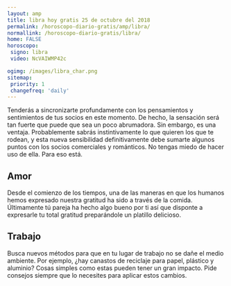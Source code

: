 ```yaml
---
layout: amp
title: libra hoy gratis 25 de octubre del 2018 
permalink: /horoscopo-diario-gratis/amp/libra/
normallink: /horoscopo-diario-gratis/libra/
home: FALSE
horoscopo:
 signo: libra
 video: NcVAIWMP42c

ogimg: /images/libra_char.png
sitemap:
 priority: 1
 changefreq: 'daily'
---
```



Tenderás a sincronizarte profundamente con los pensamientos y sentimientos de tus socios en este momento. De hecho, la sensación será tan fuerte que puede que sea un poco abrumadora. Sin embargo, es una ventaja. Probablemente sabrás instintivamente lo que quieren los que te rodean, y esta nueva sensibilidad definitivamente debe sumarte algunos puntos con los socios comerciales y románticos. No tengas miedo de hacer uso de ella. Para eso está.

## Amor

Desde el comienzo de los tiempos, una de las maneras en que los humanos hemos expresado nuestra gratitud ha sido a través de la comida. Últimamente tú pareja ha hecho algo bueno por ti así que disponte a expresarle tu total gratitud preparándole un platillo delicioso.

## Trabajo

Busca nuevos métodos para que en tu lugar de trabajo no se dañe el medio ambiente. Por ejemplo, ¿hay canastos de reciclaje para papel, plástico y aluminio? Cosas simples como estas pueden tener un gran impacto. Pide consejos siempre que lo necesites para aplicar estos cambios.